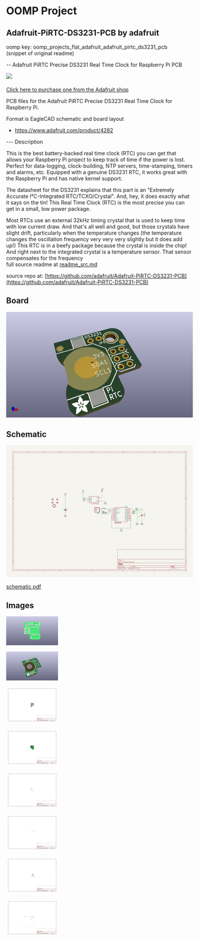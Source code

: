 # OOMP Project  
## Adafruit-PiRTC-DS3231-PCB  by adafruit  
  
oomp key: oomp_projects_flat_adafruit_adafruit_pirtc_ds3231_pcb  
(snippet of original readme)  
  
-- Adafruit PiRTC Precise DS3231 Real Time Clock for Raspberry Pi PCB  
  
<a href="http://www.adafruit.com/products/4282"><img src="assets/4282.jpg?raw=true" width="500px"><br/>  
Click here to purchase one from the Adafruit shop</a>  
  
PCB files for the Adafruit PiRTC Precise DS3231 Real Time Clock for Raspberry Pi.   
  
Format is EagleCAD schematic and board layout  
* https://www.adafruit.com/product/4282  
  
--- Description  
  
This is the best battery-backed real time clock (RTC) you can get that allows your Raspberry Pi project to keep track of time if the power is lost. Perfect for data-logging, clock-building, NTP servers, time-stamping, timers and alarms, etc. Equipped with a genuine DS3231 RTC, it works great with the Raspberry Pi and has native kernel support.  
  
The datasheet for the DS3231 explains that this part is an "Extremely Accurate I²C-Integrated RTC/TCXO/Crystal". And, hey, it does exactly what it says on the tin! This Real Time Clock (RTC) is the most precise you can get in a small, low power package.  
  
Most RTCs use an external 32kHz timing crystal that is used to keep time with low current draw. And that's all well and good, but those crystals have slight drift, particularly when the temperature changes (the temperature changes the oscillation frequency very very very slightly but it does add up!) This RTC is in a beefy package because the crystal is inside the chip! And right next to the integrated crystal is a temperature sensor. That sensor compensates for the frequency  
  full source readme at [readme_src.md](readme_src.md)  
  
source repo at: [https://github.com/adafruit/Adafruit-PiRTC-DS3231-PCB](https://github.com/adafruit/Adafruit-PiRTC-DS3231-PCB)  
## Board  
  
[![working_3d.png](working_3d_600.png)](working_3d.png)  
## Schematic  
  
[![working_schematic.png](working_schematic_600.png)](working_schematic.png)  
  
[schematic pdf](working_schematic.pdf)  
## Images  
  
[![working_3D_bottom.png](working_3D_bottom_140.png)](working_3D_bottom.png)  
  
[![working_3D_top.png](working_3D_top_140.png)](working_3D_top.png)  
  
[![working_assembly_page_01.png](working_assembly_page_01_140.png)](working_assembly_page_01.png)  
  
[![working_assembly_page_02.png](working_assembly_page_02_140.png)](working_assembly_page_02.png)  
  
[![working_assembly_page_03.png](working_assembly_page_03_140.png)](working_assembly_page_03.png)  
  
[![working_assembly_page_04.png](working_assembly_page_04_140.png)](working_assembly_page_04.png)  
  
[![working_assembly_page_05.png](working_assembly_page_05_140.png)](working_assembly_page_05.png)  
  
[![working_assembly_page_06.png](working_assembly_page_06_140.png)](working_assembly_page_06.png)  
